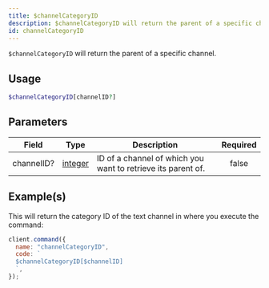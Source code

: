 ```yaml
---
title: $channelCategoryID
description: $channelCategoryID will return the parent of a specific channel.
id: channelCategoryID
---
```


`$channelCategoryID` will return the parent of a specific channel.

## Usage

```php
$channelCategoryID[channelID?]
```

## Parameters

| Field      | Type                                                                                                | Description                                                  | Required |
| ---------- | --------------------------------------------------------------------------------------------------- | ------------------------------------------------------------ | :------: |
| channelID? | [integer](https://developer.mozilla.org/en-US/docs/Web/JavaScript/Reference/Global_Objects/Integer) | ID of a channel of which you want to retrieve its parent of. |  false   |

## Example(s)

This will return the category ID of the text channel in where you execute the command:

```javascript
client.command({
  name: "channelCategoryID",
  code: `
  $channelCategoryID[$channelID]
  `,
});
```
